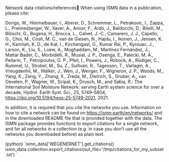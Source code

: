 Network data citations/references
When using ISMN data in a publication, please cite:

Dorigo, W., Himmelbauer, I., Aberer, D., Schremmer, L., Petrakovic, I., Zappa, L., Preimesberger, W., Xaver, A., Annor, F., Ardö, J., Baldocchi, D., Bitelli, M., Blöschl, G., Bogena, H., Brocca, L., Calvet, J.-C., Camarero, J. J., Capello, G., Choi, M., Cosh, M. C., van de Giesen, N., Hajdu, I., Ikonen, J., Jensen, K. H., Kanniah, K. D., de Kat, I., Kirchengast, G., Kumar Rai, P., Kyrouac, J., Larson, K., Liu, S., Loew, A., Moghaddam, M., Martínez Fernández, J., Mattar Bader, C., Morbidelli, R., Musial, J. P., Osenga, E., Palecki, M. A., Pellarin, T., Petropoulos, G. P., Pfeil, I., Powers, J., Robock, A., Rüdiger, C., Rummel, U., Strobel, M., Su, Z., Sullivan, R., Tagesson, T., Varlagin, A., Vreugdenhil, M., Walker, J., Wen, J., Wenger, F., Wigneron, J. P., Woods, M., Yang, K., Zeng, Y., Zhang, X., Zreda, M., Dietrich, S., Gruber, A., van Oevelen, P., Wagner, W., Scipal, K., Drusch, M., and Sabia, R.: The International Soil Moisture Network: serving Earth system science for over a decade, Hydrol. Earth Syst. Sci., 25, 5749–5804, https://doi.org/10.5194/hess-25-5749-2021, 2021.

In addition, it is required that you cite the networks you use. Information on how to cite a network can be found on https://ismn.earth/en/networks/ and in the downloaded README file that is provided together with the data. The ISMN package provides functions to export citations for a single network, and for all networks in a collection (e.g. in case you don’t use all the networks you downloaded before) as plain text.

(python)
´ismn_data['WEGENERNET'].get_citations()
ismn_data.collection.export_citations(out_file='/tmp/citations_for_my_subset.txt')
`